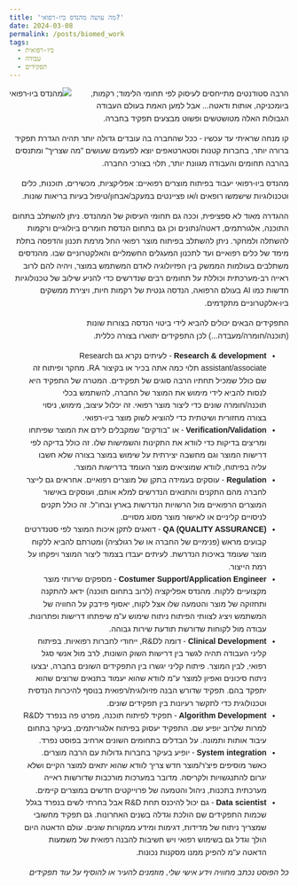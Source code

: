 ```yaml
---
title: 'מה עושה מהנדס ביו-רפואי?'
date: 2024-03-08
permalink: /posts/biomed_work
tags:
  - ביו-רפואית
  - עבודה
  - תפקידים
---
```

<div dir="rtl" style="font-family: Arial, sans-serif; line-height: 1.6; max-width: 800px; margin: auto;">

  <!-- תמונה משמאל לטקסט -->
  <img src="https://ranbenayoun.github.io/ranbe/images/biomedicine.jpg" alt="מהנדס ביו-רפואי" style="float:left; max-width:300px; height:auto; margin:0 15px 15px 0;">

  <p>הרבה סטודנטים מתייחסים לעיסוק לפי תחומי הלימוד; רקמות, ביומכניקה, אותות ודאטה... אבל למען האמת בעולם העבודה הגבולות האלה מטושטשים ופשוט מבצעים תפקיד בחברה.</p>

  <p>קו מנחה שראיתי עד עכשיו - ככל שהחברה בה עובדים גדולה יותר תהיה הגדרת תפקיד ברורה יותר, בחברות קטנות וסטארטאפים יוצא לפעמים שעושים "מה שצריך" ומתנסים בהרבה תחומים והעבודה מגוונת יותר, תלוי בצורכי החברה.</p>

  <p>מהנדס ביו-רפואי יעבוד בפיתוח מוצרים רפואיים: אפליקציות, מכשירים, תוכנות, כלים וטכנולוגיות שישמשו רופאים ו/או פציינטים במעקב/אבחון/טיפול בעיות בריאות שונות.</p>

  <p>ההגדרה מאוד לא ספציפית, וככה גם תחומי העיסוק של המהנדס. ניתן להשתלב בתחום התוכנה, אלגורתמים, דאטה/נתונים וכן גם בתחום הנדסת חומרים ביולוגיים ורקמות להשתלה ולמחקר. ניתן להשתלב בפיתוח מוצר רפואי החל מרמת תכנון והדפסה בתלת מימד של כלים רפואיים ועד לתכנון המעגלים החשמליים והאלקטרוניים שבו. מהנדסים משתלבים בעולמות הממשק בין הפזיולוגיה לאדם המשתמש במוצר, ויהיה להם לרוב ראייה רב-מערכתית וכוללת על תחומים רבים שנדרשים כדי להניע שילוב של טכנולוגיות חדשות כמו AI בעולם הרפואה, הנדסה גנטית של רקמות חיות, ויצירת ממשקים ביו-אלקטרוניים מתקדמים.</p>

  <p>התפקידים הבאים יכולים להביא לידי ביטוי הנדסה בצורות שונות (תוכנה/חומרה/מעבדה...) לכן התפקידים יתוארו בצורה כללית.</p>


<ul>
  <li><strong>Research & development</strong> - לעיתים נקרא גם Research assistant/associate תלוי כמה אתה בכיר או בקיצור RA. מחקר ופיתוח זה שם כולל שמכיל תחתיו הרבה סוגים של תפקידים. המטרה של התפקיד היא לנסות להביא לידי מימוש את המוצר של החברה, להשתמש בכלי תוכנה/חומרה שונים כדי ליצור מוצר רפואי. זה יכלול עיצוב, מימוש, ניסוי בצורה מחזורית ושיטתית כדי להוציא לשוק מוצר ביו-רפואי.</li>

  <li><strong>Verification/Validation</strong> - או "בודקים" שמקבלים לידם את המוצר שפיתחו ומריצים בדיקות כדי לוודא את התקינות והשמישות שלו. זה כולל בדיקה לפי דרישות המוצר וגם מחשבה יצירתית על שימוש במוצר בצורה שלא חשבו עליה בפיתוח, לוודא שמוציאים מוצר העומד בדרישות המוצר.</li>

  <li><strong>Regulation</strong> - עוסקים בעמידה בתקן של מוצרים רפואיים. אחראים גם לייצר לחברה מהם התקנים והתנאים הנדרשים למלא אותם, ועוסקים באישור המוצרים הרפואיים מול הרשויות הנדרשות בארץ ובחו"ל. זה כולל תקנים לניסויים קליניים או לאישור מוצר מסוג מסויים.</li>

  <li><strong>QA (QUALITY ASSURANCE)</strong> - דואגים לתקן איכות המוצר לפי סטנדרטים קבועים מראש (פנימיים של החברה או של רגולציה) ומטרתם להביא ללקוח מוצר שעומד באיכות הנדרשת. לעיתים יעבדו בצמוד ליצור המוצר ויפקחו על רמת הייצור.</li>

  <li><strong>Costumer Support/Application Engineer</strong> - מספקים שירותי מוצר מקצועיים ללקוח. מהנדס אפליקציה (לרוב בתחום תוכנה) ידאג להתקנה ותחזוקה של מוצר והטמעה שלו אצל לקוח, יאסוף פידבק על החוויה של המשתמש ויציג לצוותי הפיתוח ניתוח שימוש ע"מ שיפתחו דרישות ופתרונות. עבודה מול לקוחות שדורשת תודעת שירות גבוהה.</li>

  <li><strong>Clinical Development</strong> - דומה לR&D, ייחודי לחברות רפואיות. בפיתוח קליני העבודה תהיה לגשר בין דרישות השוק השונות, לרב מול אנשי סגל רפואי, לבין המוצר. פיתוח קליני יגשרו בין התפקידים השונים בחברה, יבצעו ניתוח סיכונים ואפיון למוצר ע"מ לוודא שהוא יעמוד בתנאים שרוצים שהוא יתפקד בהם. תפקיד שדורש הבנה פזיולוגית/רפואית בנוסף להיכרות הנדסית וטכנולוגית כדי לתקשר רעיונות בין תפקידים שונים.</li>

  <li><strong>Algorithm Development</strong> - תפקיד לפיתוח תוכנה, מפרט פה בנפרד לR&D למרות שלרוב יופיע שם. התפקיד יעסוק בפיתוח אלגוריתמים, בעיקר בתחום עיבוד אותות ותמונה. על הבדלים בתחומים השונים ארחיב בפוסט נפרד.</li>

  <li><strong>System integration</strong> - יופיע בעיקר בחברות גדולות עם הרבה מוצרים. כאשר מוסיפים פיצ'ר/מוצר חדש צריך לוודא שהוא יתאים למוצר הקיים ושלא יגרום להתנגשויות ולקריסה. מדובר במערכות מורכבות שדורשות ראייה מערכתית בתכנות, ניהול והטמעה של פרוייקטים חדשים במוצרים קיימים.</li>

  <li><strong>Data scientist</strong> - גם יכול להיכנס תחת R&D אבל בחרתי לשים בנפרד בגלל שכמות התפקידים שם הולכת וגדלה בשנים האחרונות. גם תפקיד מחשובי שמצריך ניתוח של מדידות, דגימות ומידע ממקורות שונים. עולם הדאטה היום הולך וגדל גם בשימוש רפואי ויש חשיבות להבנה רפואית של משמעות הדאטה ע"מ להפיק ממנו מסקנות נכונות.</li>
</ul>

<p><em>כל הפוסט נכתב מחוויה וידע אישי שלי, מוזמנים להעיר או להוסיף על עוד תפקידים</em></p>